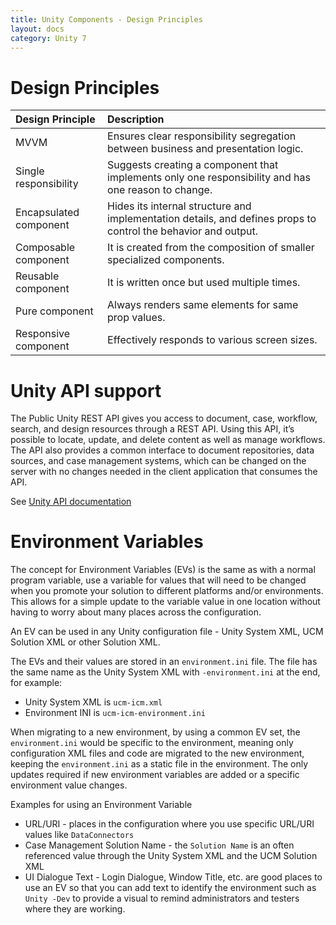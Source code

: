 ```yaml
---
title: Unity Components - Design Principles
layout: docs
category: Unity 7
---
```

# Design Principles

|Design Principle|Description|
|:---------------|:----------|
|MVVM|Ensures clear responsibility segregation between business and presentation logic.|
|Single responsibility|Suggests creating a component that implements only one responsibility and has one reason to change.| 
| Encapsulated component|Hides its internal structure and implementation details, and defines props to control the behavior and output.| 
| Composable component|It is created from the composition of smaller specialized components.|
| Reusable component|It is written once but used multiple times.|
| Pure component|Always renders same elements for same prop values.|
| Responsive component|Effectively responds to various screen sizes.| 

# Unity API support

The Public Unity REST API gives you access to document, case, workflow, search, and design resources through a REST API. Using this API, it’s possible to locate, update, and delete content as well as manage workflows. The API also provides a common interface to document repositories, data sources, and case management systems, which can be changed on the server with no changes needed in the client application that consumes the API.

See [Unity API documentation](../../development/unity-api/overview.md)

# Environment Variables

The concept for Environment Variables (EVs) is the same as with a normal program variable, use a variable for values that will need to be changed when you promote your solution to different platforms and/or environments. 
This allows for a simple update to the variable value in one location without having to worry about many places across the configuration.  

An EV can be used in any Unity configuration file - Unity System XML, UCM Solution XML or other Solution XML.

The EVs and their values are stored in an `environment.ini` file. The file has the same name as the Unity System XML with `-environment.ini` at the end, for example: 

- Unity System XML is `ucm-icm.xml`
- Environment INI is `ucm-icm-environment.ini`

When migrating to a new environment, by using a common EV set, the `environment.ini` would be specific to the environment, meaning only configuration XML files and code are migrated to the new environment, keeping the `environment.ini` as a static file in the environment. 
The only updates required if new environment variables are added or a specific environment value changes.

Examples for using an Environment Variable

- URL/URI - places in the configuration where you use specific URL/URI values like `DataConnectors`
- Case Management Solution Name - the `Solution Name` is an often referenced value through the Unity System XML and the UCM Solution XML
- UI Dialogue Text - Login Dialogue, Window Title, etc. are good places to use an EV so that you can add text to identify the environment such as `Unity -Dev` to provide a visual to remind administrators and testers where they are working.